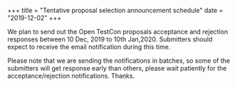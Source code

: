 +++
title = "Tentative proposal selection announcement schedule"
date = "2019-12-02"
+++

We plan to send out the Open TestCon proposals acceptance and rejection responses  between 10 Dec, 2019 to 10th Jan,2020.  Submitters should expect to receive the email notification during this time.

Please note that we are sending the notifications in batches, so some of the submitters will get response early than others, please wait patiently for the acceptance/rejection notifications. Thanks.
